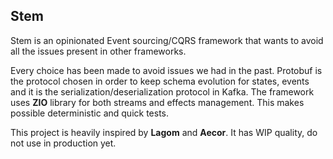 ## Stem

Stem is an opinionated Event sourcing/CQRS framework that wants to avoid all the issues present in other frameworks.

Every choice has been made to avoid issues we had in the past. Protobuf is the protocol chosen in order to keep schema evolution for states,
events and it is the serialization/deserialization protocol in Kafka.
The framework uses **ZIO** library for both streams and effects management.
This makes possible deterministic and quick tests.
 
This project is heavily inspired by **Lagom** and **Aecor**.
It has WIP quality, do not use in production yet.
